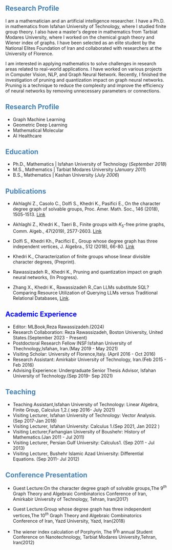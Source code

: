 ## <font color="steelblue">Research Profile</font>


I am a mathematician and an artificial intelligence researcher. I have a Ph.D. in mathematics from Isfahan University of Technology, where I studied finite group theory. I also have a master's degree in mathematics from Tarbiat Modares University, where I worked on the chemical graph theory and Wiener index of graphs. I have been selected as an elite student by the National Elites Foundation of Iran and collaborated with researchers at the University of Florence.

I am interested in applying mathematics to solve challenges in research areas related to real-world applications. I have worked on various projects in Computer Vision, NLP, and Graph Neural Network. Recently, I finished the investigation of pruning and quantization impact on graph neural networks. Pruning is a technique to reduce the complexity and improve the efficiency of neural networks by removing unnecessary parameters or connections.


## <font color="steelblue">Research Profile</font>
- Graph Machine Learning
- Geometric Deep Learning
- Mathematical Molecular
- AI Healthcare


## <font color="steelblue">Education</font>
- Ph.D., Mathematics | Isfahan University of Technology (_September 2018_)
- M.S., Mathematics | Tarbiat Modares University (_January 2011_)
- B.S., Mathematics | Kashan University (_July 2006_)



## <font color="steelblue">Publications</font>

-  Akhlaghi Z., Casolo C., Dolfi S., Khedri K., Pasifici E., On the character degree graph of solvable groups, Proc. Amer. Math. Soc., 146 (2018), 1505-1513. [Link]( https://doi.org/10.1090/proc/13879)
- Akhlaghi Z.,  Khedri K., Taeri B., Finite groups with $K_{5}$-free prime graphs, Comm. Algeb., 47(2019), 2577-2603. [Link](https://www.tandfonline.com/doi/abs/10.1080/00927872.2018.1501576)
 
- Dolfi S., Khedri Kh., Pacifici E., Group whose degree graph has three independent vertices, J. Algebra., 512 (2018), 66-80. [Link](https://doi.org/10.1016/j.jalgebra.2018.07.004)
  
- Khedri K., Characterization of finite groups whose linear divisible character degrees, (Preprint).
 
- Rawassizadeh R., Khedri K., Pruning and quantization impact on graph neural networks, (In Progress).
  
-  Zhang X., Khedri K., Rawassizadeh R.,Can LLMs substitute SQL? Comparing Resource Utilization of Querying LLMs versus Traditional Relational Databases, [Link](https://arxiv.org/pdf/2404.08727v1).


## <font color="blue">Academic Experience</font>

- Editor: MLBook,Reza Rawassizadeh.(2024)
- Research Collaboration: Reza Rawassizadeh, Boston University, United States.(September 2023 - Present)
- Postdoctoral Research Fellow INSF:Isfahan University of Thechnology,Isfahan, Iran.(May 2019 - May 2021)
- Visiting Scholar: University of Florence,Italy. (April 2016 - Oct 2016)
- Research Assistant: Amirkabir University of Technology, Iran.(Feb 2015 - Feb 2016)
- Advising Experience: Undergraduate Senior Thesis Advisor, Isfahan University of Technology.(Sep 2019- Sep 2021)

  
## <font color="steelblue">Teaching</font>

- Teaching Assistant,Isfahan University of Technology: Linear Algebra, Finite Group, Calculus 1,2.( sep 2016- July 2021)
- Visiting Lecturer, Isfahan University of Technology: Vector Analysis. (Sep 2017-Jan 2018)
- Visiting  Lecturer, Isfahan University: Calculus 1.(Sep 2021, Jan 2022 )
- Visiting Lecturer,Farhangian University of Boushehr: History of Mathematics.(Jan 2011 - Jul 2011)
- Visiting Lecturer, Persian Gulf University: Calculus1. (Sep 2011 - Jul 2013)
- Visiting Lecturer, Bushehr Islamic Azad University: Differential Equations. (Sep 2011- Jul 2012)



## <font color="steelblue">Conference Presentation</font>

 
- Guest Lecture:On the character degree graph of solvable groups,The $9^{th}$ Graph Theory and Algebraic Combinatorics Conference of Iran,  Amirkabir  University of Technology, Tehran, Iran(2017)
  
-  Guest Lecture:Group whose degree graph has three independent vertices,The $10^{th}$ Graph Theory and Algebraic Combinatorics Conference of Iran, Yazd University, Yazd, Iran(2018)
- The wiener index calculation of Porphyrin, The $9^th$ annual Student Conference on Nanotechnology, Tarbiat Modares University,Tehran, Iran(2012)





